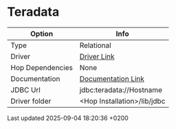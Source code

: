 <div id="header">

# Teradata

</div>

<div id="content">

| Option           | Info                                                                                                               |
| ---------------- | ------------------------------------------------------------------------------------------------------------------ |
| Type             | Relational                                                                                                         |
| Driver           | [Driver Link](https://downloads.teradata.com/download/connectivity/jdbc-driver)                                    |
| Hop Dependencies | None                                                                                                               |
| Documentation    | [Documentation Link](https://teradata-docs.s3.amazonaws.com/doc/connectivity/jdbc/reference/current/frameset.html) |
| JDBC Url         | jdbc:teradata://Hostname                                                                                           |
| Driver folder    | \<Hop Installation\>/lib/jdbc                                                                                      |

</div>

<div id="footer">

<div id="footer-text">

Last updated 2025-09-04 18:20:36 +0200

</div>

</div>

